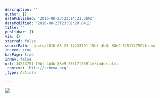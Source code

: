 ```yaml
---
description: ''
author: []
datePublished: '2016-08-23T23:14:21.369Z'
dateModified: '2016-08-23T23:02:20.841Z'
title: ''
publisher: {}
via: {}
starred: false
sourcePath: _posts/2016-08-23-34233791-19bf-4b4b-88e9-82517f75911e.md
inFeed: true
hasPage: true
inNav: false
url: 34233791-19bf-4b4b-88e9-82517f75911e/index.html
_context: 'http://schema.org'
_type: Article

---
```

![](https://the-grid-user-content.s3-us-west-2.amazonaws.com/99aa0a37-82c0-4f88-8c7e-5820abf7e7e8.png)